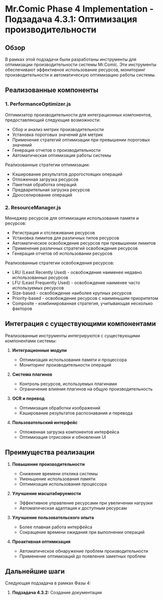 # Mr.Comic Phase 4 Implementation - Подзадача 4.3.1: Оптимизация производительности

## Обзор

В рамках этой подзадачи были разработаны инструменты для оптимизации производительности системы Mr.Comic. Эти инструменты обеспечивают эффективное использование ресурсов, мониторинг производительности и автоматическую оптимизацию работы системы.

## Реализованные компоненты

### 1. PerformanceOptimizer.js

Оптимизатор производительности для интеграционных компонентов, предоставляющий следующие возможности:
- Сбор и анализ метрик производительности
- Установка пороговых значений для метрик
- Применение стратегий оптимизации при превышении пороговых значений
- Генерация отчетов о производительности
- Автоматическая оптимизация работы системы

Реализованные стратегии оптимизации:
- Кэширование результатов дорогостоящих операций
- Отложенная загрузка ресурсов
- Пакетная обработка операций
- Предварительная загрузка ресурсов
- Дросселирование операций

### 2. ResourceManager.js

Менеджер ресурсов для оптимизации использования памяти и ресурсов:
- Регистрация и отслеживание ресурсов
- Установка лимитов для различных типов ресурсов
- Автоматическое освобождение ресурсов при превышении лимитов
- Применение различных стратегий освобождения ресурсов
- Генерация отчетов об использовании ресурсов

Реализованные стратегии освобождения ресурсов:
- LRU (Least Recently Used) - освобождение наименее недавно использованных ресурсов
- LFU (Least Frequently Used) - освобождение наименее часто используемых ресурсов
- Size-based - освобождение наиболее крупных ресурсов
- Priority-based - освобождение ресурсов с наименьшим приоритетом
- Composite - комбинированная стратегия, учитывающая несколько факторов

## Интеграция с существующими компонентами

Реализованные инструменты интегрируются с существующими компонентами системы:

1. **Интеграционные модули**
   - Оптимизация использования памяти и процессора
   - Мониторинг производительности операций

2. **Система плагинов**
   - Контроль ресурсов, используемых плагинами
   - Ограничение влияния плагинов на общую производительность

3. **OCR и перевод**
   - Оптимизация обработки изображений
   - Кэширование результатов распознавания и перевода

4. **Пользовательский интерфейс**
   - Отложенная загрузка компонентов интерфейса
   - Оптимизация отрисовки и обновления UI

## Преимущества реализации

1. **Повышение производительности**
   - Снижение времени отклика системы
   - Уменьшение использования памяти
   - Оптимизация использования процессора

2. **Улучшение масштабируемости**
   - Эффективное управление ресурсами при увеличении нагрузки
   - Автоматическая адаптация к доступным ресурсам

3. **Улучшение пользовательского опыта**
   - Более плавная работа интерфейса
   - Сокращение времени ожидания при выполнении операций

4. **Проактивная оптимизация**
   - Автоматическое обнаружение проблем производительности
   - Применение оптимизаций до появления заметных проблем

## Дальнейшие шаги

Следующая подзадача в рамках Фазы 4:

1. **Подзадача 4.3.2:** Создание документации
